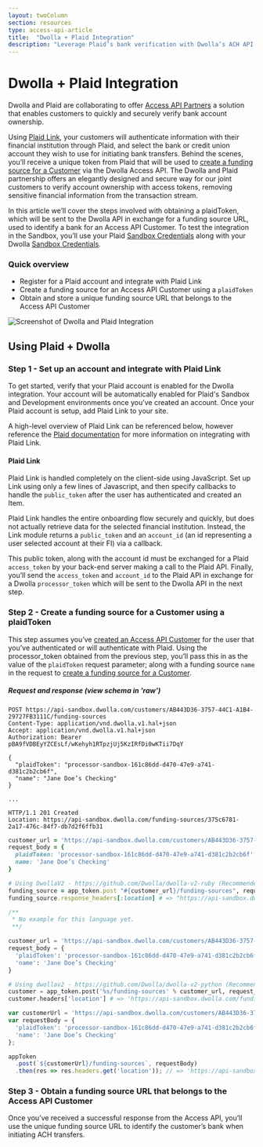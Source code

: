 ```yaml
---
layout: twoColumn
section: resources
type: access-api-article
title:  "Dwolla + Plaid Integration"
description: "Leverage Plaid’s bank verification with Dwolla’s ACH API for secure account ownership validation."
---
```


# Dwolla + Plaid Integration

Dwolla and Plaid are collaborating to offer [Access API Partners](https://www.dwolla.com/products/access-api) a solution that enables customers to quickly and securely verify bank account ownership. 

Using [Plaid Link](https://blog.plaid.com/plaid-link/), your customers will authenticate information with their financial institution through Plaid, and select the bank or credit union account they wish to use for initiating bank transfers. Behind the scenes, you’ll receive a unique token from Plaid that will be used to [create a funding source for a Customer](https://docsv2.dwolla.com/#create-a-funding-source-for-a-customer) via the Dwolla Access API. The Dwolla and Plaid partnership offers an elegantly designed and secure way for our joint customers to verify account ownership with access tokens, removing sensitive financial information from the transaction stream.

In this article we’ll cover the steps involved with obtaining a plaidToken, which will be sent to the Dwolla API in exchange for a funding source URL, used to identify a bank for an Access API Customer. To test the integration in the Sandbox, you’ll use your Plaid [Sandbox Credentials](https://plaid.com/docs/api#sandbox) along with your Dwolla [Sandbox Credentials](https://developers.dwolla.com/guides/sandbox-setup/).

### Quick overview

* Register for a Plaid account and integrate with Plaid Link
* Create a funding source for an Access API Customer using a `plaidToken`
* Obtain and store a unique funding source URL that belongs to the Access API Customer

![Screenshot of Dwolla and Plaid Integration](/images/dwolla-plaid-flow.png "Dwolla and Plaid Integration")

## Using Plaid + Dwolla

### Step 1 - Set up an account and integrate with Plaid Link
To get started, verify that your Plaid account is enabled for the Dwolla integration. Your account will be automatically enabled for Plaid's Sandbox and Development environments once you’ve created an account. Once your Plaid account is setup, add Plaid Link to your site. 

A high-level overview of Plaid Link can be referenced below, however reference the [Plaid documentation](https://plaid.com/docs/link/dwolla/) for more information on integrating with Plaid Link. 

#### Plaid Link
Plaid Link is handled completely on the client-side using JavaScript. Set up Link using only a few lines of Javascript, and then specify callbacks to handle the `public_token` after the user has authenticated and created an Item.

Plaid  Link handles the entire onboarding flow securely and quickly, but does not actually retrieve data for the selected financial institution. Instead, the Link module returns a `public_token` and an `account_id` (an id representing a user selected account at their FI) via a callback.

This  public token, along with the account id must be exchanged for a Plaid `access_token` by your back-end server making a call to the Plaid API. Finally, you’ll send the `access_token` and `account_id` to the Plaid API in exchange for a Dwolla `processor_token` which will be sent to the Dwolla API in the next step.

### Step 2 - Create a funding source for a Customer using a plaidToken

This step assumes you’ve [created an Access API Customer](https://docsv2.dwolla.com/#create-a-customer) for the user that you’ve authenticated or will authenticate with Plaid. Using the processor_token obtained from the previous step, you’ll pass this in as the value of the `plaidToken` request parameter; along with a funding source `name` in the request to [create a funding source for a Customer](https://docsv2.dwolla.com/#new-funding-source-for-a-customer). 

##### Request and response (view schema in 'raw')
```raw
POST https://api-sandbox.dwolla.com/customers/AB443D36-3757-44C1-A1B4-29727FB3111C/funding-sources
Content-Type: application/vnd.dwolla.v1.hal+json
Accept: application/vnd.dwolla.v1.hal+json
Authorization: Bearer pBA9fVDBEyYZCEsLf/wKehyh1RTpzjUj5KzIRfDi0wKTii7DqY

{
  "plaidToken": "processor-sandbox-161c86dd-d470-47e9-a741-d381c2b2cb6f",
  "name": "Jane Doe’s Checking"
}

...

HTTP/1.1 201 Created 
Location: https://api-sandbox.dwolla.com/funding-sources/375c6781-2a17-476c-84f7-db7d2f6ffb31
```
```ruby
customer_url = 'https://api-sandbox.dwolla.com/customers/AB443D36-3757-44C1-A1B4-29727FB3111C'
request_body = {
  plaidToken: 'processor-sandbox-161c86dd-d470-47e9-a741-d381c2b2cb6f',
  name: 'Jane Doe’s Checking'
}

# Using DwollaV2 - https://github.com/Dwolla/dwolla-v2-ruby (Recommended)
funding_source = app_token.post "#{customer_url}/funding-sources", request_body
funding_source.response_headers[:location] # => "https://api-sandbox.dwolla.com/funding-sources/375c6781-2a17-476c-84f7-db7d2f6ffb31"
```
```php
/**
 * No example for this language yet.
 **/
```
```python
customer_url = 'https://api-sandbox.dwolla.com/customers/AB443D36-3757-44C1-A1B4-29727FB3111C'
request_body = {
  'plaidToken': 'processor-sandbox-161c86dd-d470-47e9-a741-d381c2b2cb6f',
  'name': 'Jane Doe’s Checking'
}

# Using dwollav2 - https://github.com/Dwolla/dwolla-v2-python (Recommended)
customer = app_token.post('%s/funding-sources' % customer_url, request_body)
customer.headers['location'] # => 'https://api-sandbox.dwolla.com/funding-sources/375c6781-2a17-476c-84f7-db7d2f6ffb31'
```
```javascript
var customerUrl = 'https://api-sandbox.dwolla.com/customers/AB443D36-3757-44C1-A1B4-29727FB3111C';
var requestBody = {
  'plaidToken': 'processor-sandbox-161c86dd-d470-47e9-a741-d381c2b2cb6f',
  'name': 'Jane Doe’s Checking'
};

appToken
  .post(`${customerUrl}/funding-sources`, requestBody)
  .then(res => res.headers.get('location')); // => 'https://api-sandbox.dwolla.com/funding-sources/375c6781-2a17-476c-84f7-db7d2f6ffb31'

```

### Step 3 - Obtain a funding source URL that belongs to the Access API Customer
Once you’ve received a successful response from the Access API, you’ll use the unique funding source URL to identify the customer’s bank when initiating ACH transfers. 